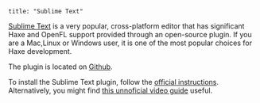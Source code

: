 ```
title: "Sublime Text"
```

[Sublime Text](www.sublimetext.com/) is a very popular, cross-platform editor that has significant Haxe and OpenFL support provided through an open-source plugin.
If you are a Mac,Linux or Windows user, it is one of the most popular choices for Haxe development.

The plugin is located on [Github](https://github.com/clemos/haxe-sublime-bundle).

To install the Sublime Text plugin, follow the [official instructions](https://github.com/clemos/haxe-sublime-bundle/blob/master/README.markdown). 
Alternatively, you might find [this unnoficial video guide](http://www.youtube.com/watch?v=ePO1Rjv7HNs) useful.
